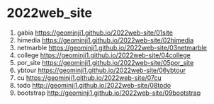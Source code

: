 # 2022web_site
1. gabia https://geominji1.github.io/2022web-site/01site
1. himedia https://geominji1.github.io/2022web-site/02himedia
1. netmarble https://geominji1.github.io/2022web-site/03netmarble
1. college https://geominji1.github.io/2022web-site/04college
1. por_site https://geominji1.github.io/2022web-site/05por_site
1. ybtour https://geominji1.github.io/2022web-site/06ybtour
1. cu https://geominji1.github.io/2022web-site/07cu
1. todo http://geominji1.github.io/2022web-site/08todo
1. bootstrap http://geominji1.github.io/2022web-site/09bootstrap